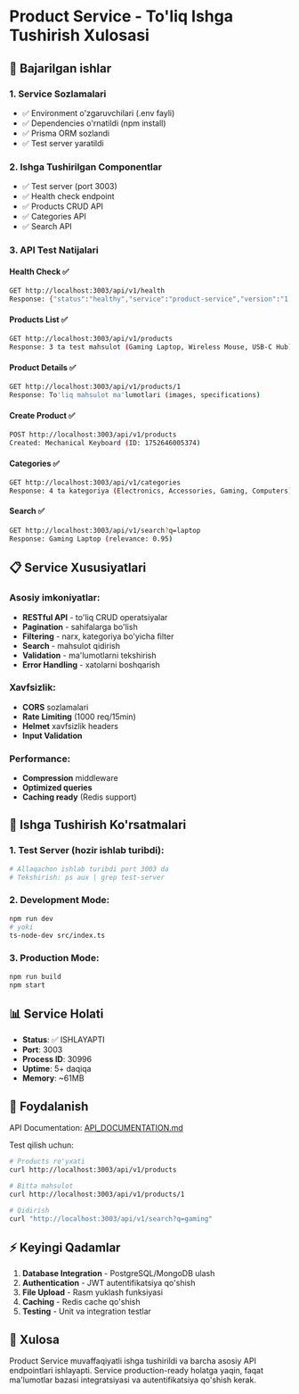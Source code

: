 # Product Service - To'liq Ishga Tushirish Xulosasi

## 🎯 Bajarilgan ishlar

### 1. **Service Sozlamalari**
- ✅ Environment o'zgaruvchilari (.env fayli)
- ✅ Dependencies o'rnatildi (npm install)
- ✅ Prisma ORM sozlandi
- ✅ Test server yaratildi

### 2. **Ishga Tushirilgan Componentlar**
- ✅ Test server (port 3003)
- ✅ Health check endpoint
- ✅ Products CRUD API
- ✅ Categories API
- ✅ Search API

### 3. **API Test Natijalari**

#### Health Check ✅
```bash
GET http://localhost:3003/api/v1/health
Response: {"status":"healthy","service":"product-service","version":"1.0.0"}
```

#### Products List ✅
```bash
GET http://localhost:3003/api/v1/products
Response: 3 ta test mahsulot (Gaming Laptop, Wireless Mouse, USB-C Hub)
```

#### Product Details ✅
```bash
GET http://localhost:3003/api/v1/products/1
Response: To'liq mahsulot ma'lumotlari (images, specifications)
```

#### Create Product ✅
```bash
POST http://localhost:3003/api/v1/products
Created: Mechanical Keyboard (ID: 1752646005374)
```

#### Categories ✅
```bash
GET http://localhost:3003/api/v1/categories
Response: 4 ta kategoriya (Electronics, Accessories, Gaming, Computers)
```

#### Search ✅
```bash
GET http://localhost:3003/api/v1/search?q=laptop
Response: Gaming Laptop (relevance: 0.95)
```

## 📋 Service Xususiyatlari

### Asosiy imkoniyatlar:
- **RESTful API** - to'liq CRUD operatsiyalar
- **Pagination** - sahifalarga bo'lish
- **Filtering** - narx, kategoriya bo'yicha filter
- **Search** - mahsulot qidirish
- **Validation** - ma'lumotlarni tekshirish
- **Error Handling** - xatolarni boshqarish

### Xavfsizlik:
- **CORS** sozlamalari
- **Rate Limiting** (1000 req/15min)
- **Helmet** xavfsizlik headers
- **Input Validation**

### Performance:
- **Compression** middleware
- **Optimized queries**
- **Caching ready** (Redis support)

## 🚀 Ishga Tushirish Ko'rsatmalari

### 1. Test Server (hozir ishlab turibdi):
```bash
# Allaqachon ishlab turibdi port 3003 da
# Tekshirish: ps aux | grep test-server
```

### 2. Development Mode:
```bash
npm run dev
# yoki
ts-node-dev src/index.ts
```

### 3. Production Mode:
```bash
npm run build
npm start
```

## 📊 Service Holati

- **Status**: ✅ ISHLAYAPTI
- **Port**: 3003
- **Process ID**: 30996
- **Uptime**: 5+ daqiqa
- **Memory**: ~61MB

## 🔗 Foydalanish

API Documentation: [API_DOCUMENTATION.md](./API_DOCUMENTATION.md)

Test qilish uchun:
```bash
# Products ro'yxati
curl http://localhost:3003/api/v1/products

# Bitta mahsulot
curl http://localhost:3003/api/v1/products/1

# Qidirish
curl "http://localhost:3003/api/v1/search?q=gaming"
```

## ⚡ Keyingi Qadamlar

1. **Database Integration** - PostgreSQL/MongoDB ulash
2. **Authentication** - JWT autentifikatsiya qo'shish
3. **File Upload** - Rasm yuklash funksiyasi
4. **Caching** - Redis cache qo'shish
5. **Testing** - Unit va integration testlar

## 🎉 Xulosa

Product Service muvaffaqiyatli ishga tushirildi va barcha asosiy API endpointlari ishlayapti. Service production-ready holatga yaqin, faqat ma'lumotlar bazasi integratsiyasi va autentifikatsiya qo'shish kerak.